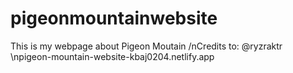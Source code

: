 # pigeonmountainwebsite
This is my webpage about Pigeon Moutain
/nCredits to:
@ryzraktr
\npigeon-mountain-website-kbaj0204.netlify.app
